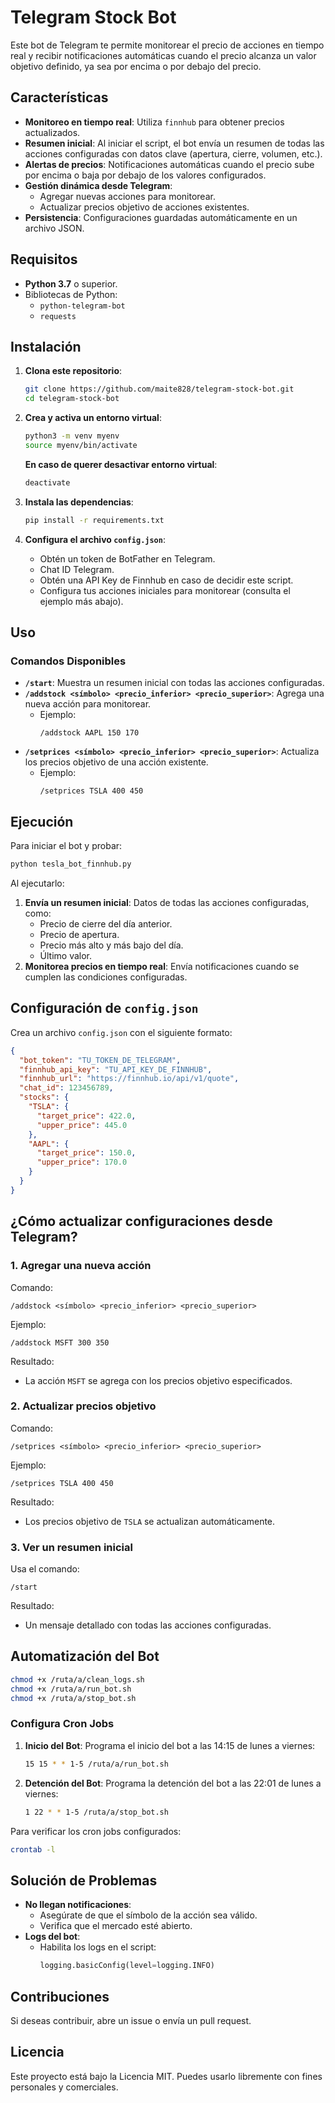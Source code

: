 
# Telegram Stock Bot

Este bot de Telegram te permite monitorear el precio de acciones en tiempo real y recibir notificaciones automáticas cuando el precio alcanza un valor objetivo definido, ya sea por encima o por debajo del precio.

## Características

- **Monitoreo en tiempo real**: Utiliza `finnhub` para obtener precios actualizados.
- **Resumen inicial**: Al iniciar el script, el bot envía un resumen de todas las acciones configuradas con datos clave (apertura, cierre, volumen, etc.).
- **Alertas de precios**: Notificaciones automáticas cuando el precio sube por encima o baja por debajo de los valores configurados.
- **Gestión dinámica desde Telegram**:
  - Agregar nuevas acciones para monitorear.
  - Actualizar precios objetivo de acciones existentes.
- **Persistencia**: Configuraciones guardadas automáticamente en un archivo JSON.

## Requisitos

- **Python 3.7** o superior.
- Bibliotecas de Python:
  - `python-telegram-bot`
  - `requests`

## Instalación

1. **Clona este repositorio**:
   ```bash
   git clone https://github.com/maite828/telegram-stock-bot.git
   cd telegram-stock-bot
   ```

2. **Crea y activa un entorno virtual**:
   ```bash
   python3 -m venv myenv
   source myenv/bin/activate
   ```
   **En caso de querer desactivar entorno virtual**:
   ```bash
   deactivate
   ```

3. **Instala las dependencias**:
   ```bash
   pip install -r requirements.txt
   ```

4. **Configura el archivo `config.json`**:
   - Obtén un token de BotFather en Telegram.
   - Chat ID Telegram. 
   - Obtén una API Key de Finnhub en caso de decidir este script. 
   - Configura tus acciones iniciales para monitorear (consulta el ejemplo más abajo).

## Uso

### Comandos Disponibles

- **`/start`**: Muestra un resumen inicial con todas las acciones configuradas.
- **`/addstock <símbolo> <precio_inferior> <precio_superior>`**: Agrega una nueva acción para monitorear.
  - Ejemplo:
    ```plaintext
    /addstock AAPL 150 170
    ```
- **`/setprices <símbolo> <precio_inferior> <precio_superior>`**: Actualiza los precios objetivo de una acción existente.
  - Ejemplo:
    ```plaintext
    /setprices TSLA 400 450
    ```

## Ejecución

Para iniciar el bot y probar:
```bash
python tesla_bot_finnhub.py
```

Al ejecutarlo:
1. **Envía un resumen inicial**: Datos de todas las acciones configuradas, como:
   - Precio de cierre del día anterior.
   - Precio de apertura.
   - Precio más alto y más bajo del día.
   - Último valor.
2. **Monitorea precios en tiempo real**: Envía notificaciones cuando se cumplen las condiciones configuradas.

## Configuración de `config.json`

Crea un archivo `config.json` con el siguiente formato:

```json
{
  "bot_token": "TU_TOKEN_DE_TELEGRAM",
  "finnhub_api_key": "TU_API_KEY_DE_FINNHUB",
  "finnhub_url": "https://finnhub.io/api/v1/quote",
  "chat_id": 123456789,
  "stocks": {
    "TSLA": {
      "target_price": 422.0,
      "upper_price": 445.0
    },
    "AAPL": {
      "target_price": 150.0,
      "upper_price": 170.0
    }
  }
}
```

## ¿Cómo actualizar configuraciones desde Telegram?

### 1. **Agregar una nueva acción**
Comando:
```plaintext
/addstock <símbolo> <precio_inferior> <precio_superior>
```
Ejemplo:
```plaintext
/addstock MSFT 300 350
```
Resultado:
- La acción `MSFT` se agrega con los precios objetivo especificados.

### 2. **Actualizar precios objetivo**
Comando:
```plaintext
/setprices <símbolo> <precio_inferior> <precio_superior>
```
Ejemplo:
```plaintext
/setprices TSLA 400 450
```
Resultado:
- Los precios objetivo de `TSLA` se actualizan automáticamente.

### 3. **Ver un resumen inicial**
Usa el comando:
```plaintext
/start
```
Resultado:
- Un mensaje detallado con todas las acciones configuradas.

## Automatización del Bot
   ```bash
   chmod +x /ruta/a/clean_logs.sh
   chmod +x /ruta/a/run_bot.sh
   chmod +x /ruta/a/stop_bot.sh
   ```

### Configura Cron Jobs
1. **Inicio del Bot**:
   Programa el inicio del bot a las 14:15 de lunes a viernes:
   ```bash
   15 15 * * 1-5 /ruta/a/run_bot.sh
   ```

2. **Detención del Bot**:
   Programa la detención del bot a las 22:01 de lunes a viernes:
   ```bash
   1 22 * * 1-5 /ruta/a/stop_bot.sh
   ```

Para verificar los cron jobs configurados:
```bash
crontab -l
```

## Solución de Problemas

- **No llegan notificaciones**:
  - Asegúrate de que el símbolo de la acción sea válido.
  - Verifica que el mercado esté abierto.
- **Logs del bot**:
  - Habilita los logs en el script:
    ```python
    logging.basicConfig(level=logging.INFO)
    ```

## Contribuciones

Si deseas contribuir, abre un issue o envía un pull request.

## Licencia

Este proyecto está bajo la Licencia MIT. Puedes usarlo libremente con fines personales y comerciales.

